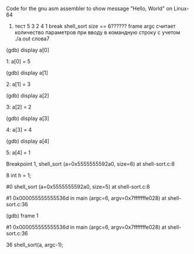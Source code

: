 Code for the gnu asm assembler to show message "Hello, World" on Linux-64


1) тест 5 3 2 4 1 break shell_sort size == 6?????? frame argc считает количество параметров при вводу в командную строку с учетом ./a.out слова7

(gdb) display a[0]

1: a[0] = 5

(gdb) display a[1]

2: a[1] = 3

(gdb) display a[2]

3: a[2] = 2

(gdb) display a[3]

4: a[3] = 4

(gdb) display a[4]

5: a[4] = 1

Breakpoint 1, shell_sort (a=0x5555555592a0, size=6) at shell-sort.c:8

8	  int h = 1;

#0  shell_sort (a=0x5555555592a0, size=5) at shell-sort.c:8

#1  0x000055555555536d in main (argc=6, argv=0x7fffffffe028) at shell-sort.c:36

(gdb) frame 1

#1  0x000055555555536d in main (argc=6, argv=0x7fffffffe028) at shell-sort.c:36

36	  shell_sort(a, argc-1);
